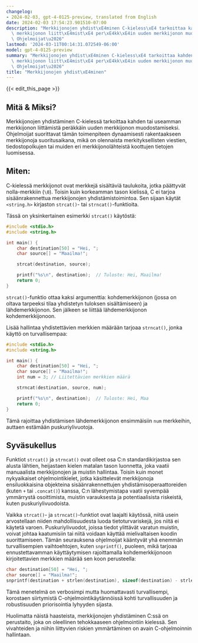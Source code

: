 ```yaml
---
changelog:
- 2024-02-03, gpt-4-0125-preview, translated from English
date: 2024-02-03 17:54:23.901510-07:00
description: "Merkkijonojen yhdist\xE4minen C-kieless\xE4 tarkoittaa kahden tai useamman\
  \ merkkijonon liitt\xE4mist\xE4 per\xE4kk\xE4in uuden merkkijonon muodostamiseksi.\
  \ Ohjelmoijat\u2026"
lastmod: '2024-03-11T00:14:31.072549-06:00'
model: gpt-4-0125-preview
summary: "Merkkijonojen yhdist\xE4minen C-kieless\xE4 tarkoittaa kahden tai useamman\
  \ merkkijonon liitt\xE4mist\xE4 per\xE4kk\xE4in uuden merkkijonon muodostamiseksi.\
  \ Ohjelmoijat\u2026"
title: "Merkkijonojen yhdist\xE4minen"
---
```


{{< edit_this_page >}}

## Mitä & Miksi?

Merkkijonojen yhdistäminen C-kielessä tarkoittaa kahden tai useamman merkkijonon liittämistä peräkkäin uuden merkkijonon muodostamiseksi. Ohjelmoijat suorittavat tämän toimenpiteen dynaamisesti rakentaakseen merkkijonoja suoritusaikana, mikä on olennaista merkityksellisten viestien, tiedostopolkujen tai muiden eri merkkijonolähteistä koottujen tietojen luomisessa.

## Miten:

C-kielessä merkkijonot ovat merkkejä sisältäviä taulukoita, jotka päättyvät nolla-merkkiin (`\0`). Toisin kuin korkeamman tason kielissä, C ei tarjoa sisäänrakennettua merkkijonojen yhdistämistoimintoa. Sen sijaan käytät `<string.h>` kirjaston `strcat()`- tai `strncat()`-funktioita.

Tässä on yksinkertainen esimerkki `strcat()` käytöstä:

```c
#include <stdio.h>
#include <string.h>

int main() {
    char destination[50] = "Hei, ";
    char source[] = "Maailma!";

    strcat(destination, source);

    printf("%s\n", destination);  // Tuloste: Hei, Maailma!
    return 0;
}
```

`strcat()`-funktio ottaa kaksi argumenttia: kohdemerkkijonon (jossa on oltava tarpeeksi tilaa yhdistetyn tuloksen sisältämiseen) ja lähdemerkkijonon. Sen jälkeen se liittää lähdemerkkijonon kohdemerkkijonoon.

Lisää hallintaa yhdistettävien merkkien määrään tarjoaa `strncat()`, jonka käyttö on turvallisempaa:

```c
#include <stdio.h>
#include <string.h>

int main() {
    char destination[50] = "Hei, ";
    char source[] = "Maailma!";
    int num = 3; // Liitettävien merkkien määrä

    strncat(destination, source, num);

    printf("%s\n", destination);  // Tuloste: Hei, Maa
    return 0;
}
```

Tämä rajoittaa yhdistämisen lähdemerkkijonon ensimmäisiin `num` merkkeihin, auttaen estämään puskuriylivuotoja.

## Syväsukellus

Funktiot `strcat()` ja `strncat()` ovat olleet osa C:n standardikirjastoa sen alusta lähtien, heijastaen kielen matalan tason luonnetta, joka vaatii manuaalista merkkijonojen ja muistin hallintaa. Toisin kuin monet nykyaikaiset ohjelmointikielet, jotka käsittelevät merkkijonoja ensiluokkaisina objekteina sisäänrakennettujen yhdistämisoperaattoreiden (kuten `+` tai `.concat()`) kanssa, C:n lähestymistapa vaatii syvempää ymmärrystä osoittimista, muistin varauksesta ja potentiaalisista riskeistä, kuten puskuriylivuodoista.

Vaikka `strcat()`- ja `strncat()`-funktiot ovat laajalti käytössä, niitä usein arvostellaan niiden mahdollisuudesta luoda tietoturvariskejä, jos niitä ei käytetä varoen. Puskuriylivuodot, joissa tiedot ylittävät varatun muistin, voivat johtaa kaatumisiin tai niitä voidaan käyttää mielivaltaisen koodin suorittamiseen. Tämän seurauksena ohjelmoijat kääntyvät yhä enemmän turvallisempien vaihtoehtojen, kuten `snprintf()`, puoleen, mikä tarjoaa ennustettavamman käyttäytymisen rajoittamalla kohdemerkkijonoon kirjoitettavien merkkien määrää sen koon perusteella:

```c
char destination[50] = "Hei, ";
char source[] = "Maailma!";
snprintf(destination + strlen(destination), sizeof(destination) - strlen(destination), "%s", source);
```

Tämä menetelmä on verbosimpi mutta huomattavasti turvallisempi, korostaen siirtymistä C-ohjelmointikäytännöissä kohti turvallisuuden ja robustisuuden priorisointia lyhyyden sijasta.

Huolimatta näistä haasteista, merkkijonojen yhdistäminen C:ssä on perustaito, joka on oleellinen tehokkaaseen ohjelmointiin kielessä. Sen vivahteiden ja niihin liittyvien riskien ymmärtäminen on avain C-ohjelmoinnin hallintaan.
